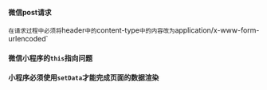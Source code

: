 #### 微信post请求<br>
 `在请求过程中必须将`header`中的`content-type`中的内容改为`application/x-www-form-urlencoded`
#### 微信小程序的`this`指向问题
#### 小程序必须使用`setData`才能完成页面的数据渲染